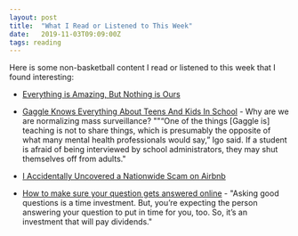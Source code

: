 ```yaml
---
layout: post
title:  "What I Read or Listened to This Week"
date:   2019-11-03T09:09:00Z
tags: reading
---
```

Here is some non-basketball content I read or listened to this week that I found interesting:


* [Everything is Amazing, But Nothing is Ours](https://alexdanco.com/2019/10/26/everything-is-amazing-but-nothing-is-ours/)

* [Gaggle Knows Everything About Teens And Kids In School](https://www.buzzfeednews.com/article/carolinehaskins1/gaggle-school-surveillance-technology-education) - Why are we are normalizing mass surveillance? ""“One of the things [Gaggle is] teaching is not to share things, which is presumably the opposite of what many mental health professionals would say,” Igo said. If a student is afraid of being interviewed by school administrators, they may shut themselves off from adults."

* [I Accidentally Uncovered a Nationwide Scam on Airbnb](https://www.vice.com/en_us/article/43k7z3/nationwide-fake-host-scam-on-airbnb)

* [How to make sure your question gets answered online](https://veekaybee.github.io/2019/09/11/answer-questions-online/) - "Asking good questions is a time investment. But, you’re expecting the person answering your question to put in time for you, too. So, it’s an investment that will pay dividends."
